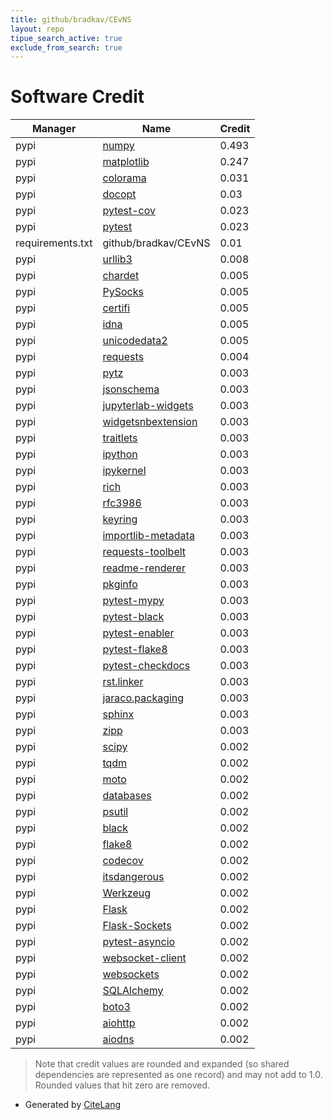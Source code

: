 ```yaml
---
title: github/bradkav/CEvNS
layout: repo
tipue_search_active: true
exclude_from_search: true
---
```

# Software Credit

|Manager|Name|Credit|
|-------|----|------|
|pypi|[numpy](https://www.numpy.org)|0.493|
|pypi|[matplotlib](https://matplotlib.org)|0.247|
|pypi|[colorama](https://github.com/tartley/colorama)|0.031|
|pypi|[docopt](https://pypi.org/project/docopt)|0.03|
|pypi|[pytest-cov](https://pypi.org/project/pytest-cov)|0.023|
|pypi|[pytest](https://pypi.org/project/pytest)|0.023|
|requirements.txt|github/bradkav/CEvNS|0.01|
|pypi|[urllib3](https://urllib3.readthedocs.io/)|0.008|
|pypi|[chardet](https://github.com/chardet/chardet)|0.005|
|pypi|[PySocks](https://github.com/Anorov/PySocks)|0.005|
|pypi|[certifi](https://github.com/certifi/python-certifi)|0.005|
|pypi|[idna](https://github.com/kjd/idna)|0.005|
|pypi|[unicodedata2](https://pypi.org/project/unicodedata2)|0.005|
|pypi|[requests](https://requests.readthedocs.io)|0.004|
|pypi|[pytz](https://pypi.org/project/pytz)|0.003|
|pypi|[jsonschema](https://pypi.org/project/jsonschema)|0.003|
|pypi|[jupyterlab-widgets](https://pypi.org/project/jupyterlab-widgets)|0.003|
|pypi|[widgetsnbextension](https://pypi.org/project/widgetsnbextension)|0.003|
|pypi|[traitlets](https://pypi.org/project/traitlets)|0.003|
|pypi|[ipython](https://pypi.org/project/ipython)|0.003|
|pypi|[ipykernel](https://pypi.org/project/ipykernel)|0.003|
|pypi|[rich](https://pypi.org/project/rich)|0.003|
|pypi|[rfc3986](https://pypi.org/project/rfc3986)|0.003|
|pypi|[keyring](https://pypi.org/project/keyring)|0.003|
|pypi|[importlib-metadata](https://pypi.org/project/importlib-metadata)|0.003|
|pypi|[requests-toolbelt](https://pypi.org/project/requests-toolbelt)|0.003|
|pypi|[readme-renderer](https://pypi.org/project/readme-renderer)|0.003|
|pypi|[pkginfo](https://pypi.org/project/pkginfo)|0.003|
|pypi|[pytest-mypy](https://pypi.org/project/pytest-mypy)|0.003|
|pypi|[pytest-black](https://pypi.org/project/pytest-black)|0.003|
|pypi|[pytest-enabler](https://pypi.org/project/pytest-enabler)|0.003|
|pypi|[pytest-flake8](https://pypi.org/project/pytest-flake8)|0.003|
|pypi|[pytest-checkdocs](https://pypi.org/project/pytest-checkdocs)|0.003|
|pypi|[rst.linker](https://pypi.org/project/rst.linker)|0.003|
|pypi|[jaraco.packaging](https://pypi.org/project/jaraco.packaging)|0.003|
|pypi|[sphinx](https://pypi.org/project/sphinx)|0.003|
|pypi|[zipp](https://pypi.org/project/zipp)|0.003|
|pypi|[scipy](https://www.scipy.org)|0.002|
|pypi|[tqdm](https://tqdm.github.io)|0.002|
|pypi|[moto](https://github.com/spulec/moto)|0.002|
|pypi|[databases](https://github.com/encode/databases)|0.002|
|pypi|[psutil](https://pypi.org/project/psutil)|0.002|
|pypi|[black](https://pypi.org/project/black)|0.002|
|pypi|[flake8](https://pypi.org/project/flake8)|0.002|
|pypi|[codecov](https://pypi.org/project/codecov)|0.002|
|pypi|[itsdangerous](https://pypi.org/project/itsdangerous)|0.002|
|pypi|[Werkzeug](https://pypi.org/project/Werkzeug)|0.002|
|pypi|[Flask](https://pypi.org/project/Flask)|0.002|
|pypi|[Flask-Sockets](https://pypi.org/project/Flask-Sockets)|0.002|
|pypi|[pytest-asyncio](https://pypi.org/project/pytest-asyncio)|0.002|
|pypi|[websocket-client](https://pypi.org/project/websocket-client)|0.002|
|pypi|[websockets](https://pypi.org/project/websockets)|0.002|
|pypi|[SQLAlchemy](https://pypi.org/project/SQLAlchemy)|0.002|
|pypi|[boto3](https://pypi.org/project/boto3)|0.002|
|pypi|[aiohttp](https://pypi.org/project/aiohttp)|0.002|
|pypi|[aiodns](https://pypi.org/project/aiodns)|0.002|


> Note that credit values are rounded and expanded (so shared dependencies are represented as one record) and may not add to 1.0. Rounded values that hit zero are removed.


- Generated by [CiteLang](https://github.com/vsoch/citelang)
